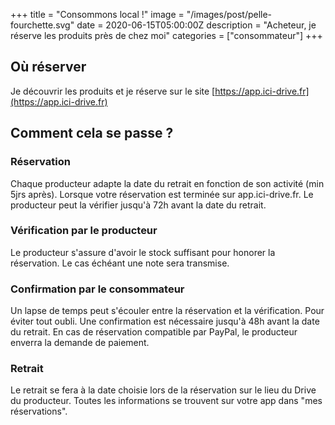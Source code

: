 +++
title = "Consommons local !"
image = "/images/post/pelle-fourchette.svg"
date = 2020-06-15T05:00:00Z
description = "Acheteur, je réserve les produits près de chez moi"
categories = ["consommateur"]
+++

## Où réserver
Je découvrir les produits et je réserve sur le site [https://app.ici-drive.fr](https://app.ici-drive.fr)

## Comment cela se passe ?
### Réservation
Chaque producteur adapte la date du retrait en fonction de son activité (min 5jrs après). Lorsque votre réservation est terminée sur app.ici-drive.fr. Le producteur peut la vérifier jusqu'à 72h avant la date du retrait.

### Vérification par le producteur
Le producteur s'assure d'avoir le stock suffisant pour honorer la réservation. Le cas échéant une note sera transmise.

### Confirmation par le consommateur
Un lapse de temps peut s'écouler entre la réservation et la vérification. Pour éviter tout oubli. Une confirmation est nécessaire jusqu'à 48h avant la date du retrait.
En cas de réservation compatible par PayPal, le producteur enverra la demande de paiement.

### Retrait
Le retrait se fera à la date choisie lors de la réservation sur le lieu du Drive du producteur. Toutes les informations se trouvent sur votre app dans "mes réservations".